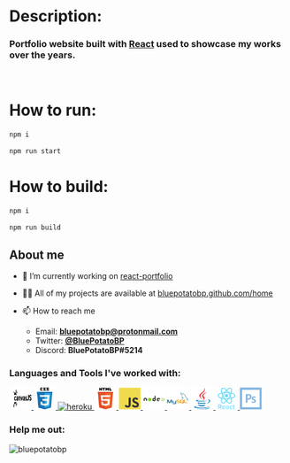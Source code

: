 <h1>Description:</h1>

### Portfolio website built with [React](https://github.com/facebook/react) used to showcase my works over the years.

<br />
<h1>How to run:</h1>

```
npm i
```

```
npm run start
```

<h1>How to build:</h1>

```
npm i
```

```
npm run build
```

<h2>About me</h2>

- 🔭 I’m currently working on [react-portfolio](https://github.com/BluePotatoBP/portfolio-website)

- 👨‍💻 All of my projects are available at [bluepotatobp.github.com/home](https://bluepotatobp.github.com/home)

- 📫 How to reach me 
    - Email: **bluepotatobp@protonmail.com**
    - Twitter: **<a href="https://twitter.com/bluepotatobp" target="_blank" rel="norefferer">@BluePotatoBP</a>**
    - Discord: **BluePotatoBP#5214**

<h3 align="left">Languages and Tools I've worked with:</h3>
<p align="left">
    <a href="https://canvasjs.com" target="_blank" rel="noreferrer">
        <img src="https://raw.githubusercontent.com/Hardik0307/Hardik0307/master/assets/canvasjs-charts.svg" alt="canvasjs" width="40" height="40"/>
    </a>
    <a href="https://www.w3schools.com/css/" target="_blank" rel="noreferrer">
        <img src="https://raw.githubusercontent.com/devicons/devicon/master/icons/css3/css3-original-wordmark.svg" alt="css3" width="40" height="40"/>
    </a>
    <a href="https://heroku.com" target="_blank" rel="noreferrer">
        <img src="https://www.vectorlogo.zone/logos/heroku/heroku-icon.svg" alt="heroku" width="40" height="40"/>
    </a>
    <a href="https://www.w3.org/html/" target="_blank" rel="noreferrer">
        <img src="https://raw.githubusercontent.com/devicons/devicon/master/icons/html5/html5-original-wordmark.svg" alt="html5" width="40" height="40"/>
    </a> 
    <a href="https://developer.mozilla.org/en-US/docs/Web/JavaScript" target="_blank" rel="noreferrer">
        <img src="https://raw.githubusercontent.com/devicons/devicon/master/icons/javascript/javascript-original.svg" alt="javascript" width="40" height="40"/>
    </a>
    <a href="https://nodejs.org" target="_blank" rel="noreferrer">
        <img src="https://raw.githubusercontent.com/devicons/devicon/master/icons/nodejs/nodejs-original-wordmark.svg" alt="nodejs" width="40" height="40"/>
    </a>
    <a href="https://www.mysql.com/" target="_blank" rel="noreferrer">
        <img src="https://raw.githubusercontent.com/devicons/devicon/master/icons/mysql/mysql-original-wordmark.svg" alt="mysql" width="40" height="40"/>
    </a>
    <a href="https://www.java.com" target="_blank" rel="noreferrer">
        <img src="https://raw.githubusercontent.com/devicons/devicon/master/icons/java/java-original.svg" alt="java" width="40" height="40"/>
    </a>
    <a href="https://reactjs.org/" target="_blank" rel="noreferrer">
        <img src="https://raw.githubusercontent.com/devicons/devicon/master/icons/react/react-original-wordmark.svg" alt="react" width="40" height="40"/>
    </a>
    <a href="https://www.photoshop.com/en" target="_blank" rel="noreferrer">
        <img src="https://raw.githubusercontent.com/devicons/devicon/master/icons/photoshop/photoshop-line.svg" alt="photoshop" width="40" height="40"/>
    </a>
</p>

<h3 align="left">Help me out:</h3>
<p><a href="https://ko-fi.com/bluepotatobp"> <img align="left" src="https://cdn.ko-fi.com/cdn/kofi3.png?v=3" height="40" width="150" alt="bluepotatobp" /></a></p><br><br>
